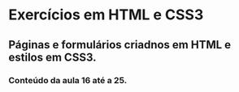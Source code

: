 # Exercícios em HTML e CSS3

## Páginas e formulários criadnos em HTML e estilos em CSS3.

### Conteúdo da aula 16 até a 25.